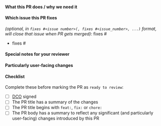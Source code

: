 #### What this PR does / why we need it

#### Which issue this PR fixes

_(optional, in `fixes #<issue number>(, fixes #<issue_number>, ...)` format,
will close that issue when PR gets merged)_: fixes #

- fixes #

#### Special notes for your reviewer

#### Particularly user-facing changes

#### Checklist

Complete these before marking the PR as `ready to review`:

<!-- [Place an '[x]' (no spaces) in all applicable fields.] -->

- [ ] [DCO](https://github.com/prometheus-community/helm-charts/blob/main/CONTRIBUTING.md#sign-off-your-work)
      signed
- [ ] The PR title has a summary of the changes
- [ ] The PR title begins with `feat:`, `fix:` or `chore:`
- [ ] The PR body has a summary to reflect any significant (and particularly
      user-facing) changes introduced by this PR
